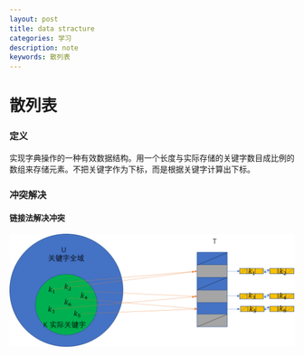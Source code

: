 ```yaml
---
layout: post
title: data stracture
categories: 学习
description: note
keywords: 散列表
---
```


<head>
    <script src="https://cdn.mathjax.org/mathjax/latest/MathJax.js?config=TeX-AMS-MML_HTMLorMML" type="text/javascript"></script>
    <script type="text/x-mathjax-config">
        MathJax.Hub.Config({
            tex2jax: {
            skipTags: ['script', 'noscript', 'style', 'textarea', 'pre'],
            inlineMath: [['$','$']]
            }
        });
    </script>
</head>





# 散列表

### 定义

实现字典操作的一种有效数据结构。用一个长度与实际存储的关键字数目成比例的数组来存储元素。不把关键字作为下标，而是根据关键字计算出下标。

### 冲突解决

#### 链接法解决冲突

![散列表](/images/blog/散列表.png)
